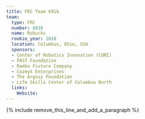 ```yaml
---
title: FRC Team 6916
team:
  type: FRC
  number: 6916
  name: Robucks
  rookie_year: 2018
  location: Columbus, Ohio, USA
  sponsors:
  - Center of Robotics Innovation (CORI)
  - PAST Foundation
  - Rambo Fixture Company
  - Cozmyk Enterprises
  - The Argosy Foundation
  - Life Skills Center of Columbus North
  links:
    Website:
---
```


{% include remove_this_line_and_add_a_paragraph %}